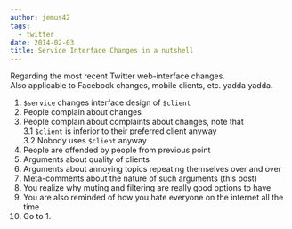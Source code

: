 ```yaml
---
author: jemus42
tags:
  - twitter
date: 2014-02-03
title: Service Interface Changes in a nutshell
---
```


Regarding the most recent Twitter web-interface changes.  
Also applicable to Facebook changes, mobile clients, etc. yadda yadda.

1. `$service` changes interface design of `$client`
2. People complain about changes
3. People complain about complaints about changes, note that  
3.1 `$client` is inferior to their preferred client anyway  
3.2 Nobody uses `$client` anyway  
4. People are offended by people from previous point
5. Arguments about quality of clients
6. Arguments about annoying topics repeating themselves over and over
7. Meta-comments about the nature of such arguments (this post)
8. You realize why muting and filtering are really good options to have
9. You are also reminded of how you hate everyone on the internet all the time
10. Go to 1.
